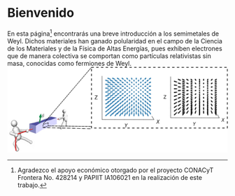 # Bienvenido
En esta página[^1] encontrarás una breve introducción a los semimetales de Weyl. Dichos materiales han ganado polularidad en el campo de la Ciencia de los Materiales y de la Física de Altas Energías, pues exhiben electrones que de manera colectiva se comportan como partículas relativistas sin masa, conocidas como fermiones de Weyl. 
![Strain en un Semimetal de Weyl](StrainSem.jpg)


[^1]: Agradezco el apoyo económico otorgado por el proyecto CONACyT Frontera No. 428214 y PAPIIT IA106021 en la realización de este trabajo.

